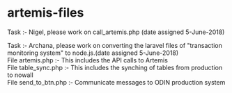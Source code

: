 # artemis-files
Task :- Nigel, please work on call_artemis.php (date assigned 5-June-2018)  

Task :- Archana, please work on converting the laravel files of "transaction monitoring system" to node.js.(date assigned 5-June-2018)  
File artemis.php :- This includes the API calls to Artemis  
File table_sync.php :- This includes the synching of tables from production to nowall  
File send_to_btn.php :- Communicate messages to ODIN production system
